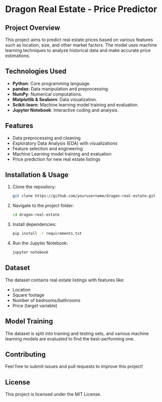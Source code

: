 # Dragon Real Estate - Price Predictor

## Project Overview
This project aims to predict real estate prices based on various features such as location, size, and other market factors. The model uses machine learning techniques to analyze historical data and make accurate price estimations.

## Technologies Used
- **Python**: Core programming language.
- **pandas**: Data manipulation and preprocessing.
- **NumPy**: Numerical computations.
- **Matplotlib & Seaborn**: Data visualization.
- **Scikit-learn**: Machine learning model training and evaluation.
- **Jupyter Notebook**: Interactive coding and analysis.

## Features
- Data preprocessing and cleaning
- Exploratory Data Analysis (EDA) with visualizations
- Feature selection and engineering
- Machine Learning model training and evaluation
- Price prediction for new real estate listings

## Installation & Usage
1. Clone the repository:
   ```bash
   git clone https://github.com/yourusername/dragon-real-estate.git
   ```
2. Navigate to the project folder:
   ```bash
   cd dragon-real-estate
   ```
3. Install dependencies:
   ```bash
   pip install -r requirements.txt
   ```
4. Run the Jupyter Notebook:
   ```bash
   jupyter notebook
   ```

## Dataset
The dataset contains real estate listings with features like:
- Location
- Square footage
- Number of bedrooms/bathrooms
- Price (target variable)

## Model Training
The dataset is split into training and testing sets, and various machine learning models are evaluated to find the best-performing one.

## Contributing
Feel free to submit issues and pull requests to improve this project!

## License
This project is licensed under the MIT License.

